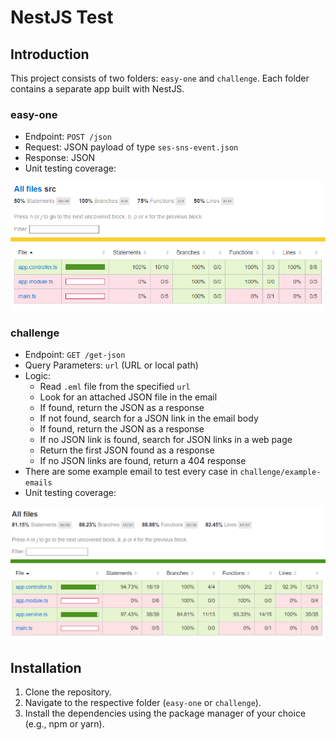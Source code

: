 # NestJS Test

## Introduction

This project consists of two folders: `easy-one` and `challenge`. Each folder contains a separate app built with NestJS.

### easy-one

- Endpoint: `POST /json`
- Request: JSON payload of type `ses-sns-event.json`
- Response: JSON
- Unit testing coverage:

![Unit testing coverage](./easy-challenge.png)

### challenge

- Endpoint: `GET /get-json`
- Query Parameters: `url` (URL or local path)
- Logic:
  - Read `.eml` file from the specified `url`
  - Look for an attached JSON file in the email
  - If found, return the JSON as a response
  - If not found, search for a JSON link in the email body
  - If found, return the JSON as a response
  - If no JSON link is found, search for JSON links in a web page
  - Return the first JSON found as a response
  - If no JSON links are found, return a 404 response
- There are some example email to test every case in `challenge/example-emails`
- Unit testing coverage:

![Unit testing coverage](./real-challenge.png)

## Installation

1. Clone the repository.
2. Navigate to the respective folder (`easy-one` or `challenge`).
3. Install the dependencies using the package manager of your choice (e.g., npm or yarn).
